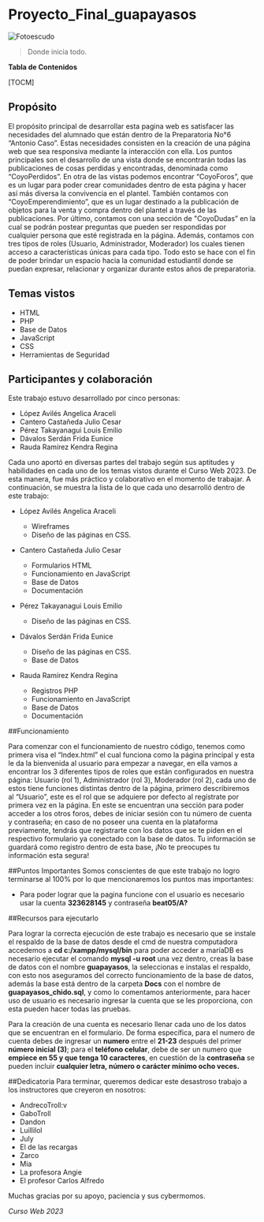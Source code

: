 # Proyecto_Final_guapayasos
![Fotoescudo](https://upload.wikimedia.org/wikipedia/commons/f/ff/Escudo_prepa_6_enp_6.jpg)

> Donde inicia todo.

**Tabla de Contenidos**

[TOCM]

## Propósito
El propósito principal de desarrollar esta pagina web es satisfacer las necesidades del alumnado que están dentro de la Preparatoria No°6 “Antonio Caso”. Estas necesidades consisten en la creación de una página web que sea responsiva mediante la interacción con ella. Los puntos principales son el desarrollo de una vista donde se encontrarán todas las publicaciones de cosas perdidas y encontradas, denominada como “CoyoPerdidos”. En otra de las vistas podemos encontrar “CoyoForos”, que es un lugar para poder crear comunidades dentro de esta página y hacer así más diversa la convivencia en el plantel. También contamos con “CoyoEmperendimiento”, que es un lugar destinado a la publicación de objetos para la venta y compra dentro del plantel a través de las publicaciones. Por último, contamos con una sección de  "CoyoDudas” en la cual se podrán postear preguntas que pueden ser respondidas por cualquier persona que esté registrada en la página. Además, contamos con tres tipos de roles (Usuario, Administrador, Moderador) los cuales tienen acceso a características únicas para cada tipo. Todo esto se hace con el fin de poder brindar un espacio hacia la comunidad estudiantil donde se puedan expresar, relacionar y organizar durante estos años de preparatoria.

## Temas vistos
- HTML
- PHP
- Base de Datos
- JavaScript
- CSS
- Herramientas de Seguridad

## Participantes y colaboración
Este trabajo estuvo desarrollado por cinco personas:
- López Avilés Angelica Araceli
- Cantero Castañeda Julio Cesar
- Pérez Takayanagui Louis Emilio
- Dávalos Serdán Frida Eunice
- Rauda Ramírez Kendra Regina

Cada uno aportó en diversas partes del trabajo según sus aptitudes y habilidades en cada uno de los temas vistos durante el Curso Web 2023. De esta manera, fue más práctico y colaborativo en el momento de trabajar. A continuación, se muestra la lista de lo que cada uno desarrolló dentro de este trabajo:

+ López Avilés Angelica Araceli 
	+ Wireframes
	+ Diseño de las páginas en CSS.

+ Cantero Castañeda Julio Cesar
	+ Formularios HTML
	+ Funcionamiento en JavaScript
	+ Base de Datos
	+ Documentación

+ Pérez Takayanagui Louis Emilio
	+ Diseño de las páginas en CSS.

+ Dávalos Serdán Frida Eunice

	+ Diseño de las páginas en CSS.
	+ Base de Datos

+ Rauda Ramírez Kendra Regina
	+ Registros PHP
	+ Funcionamiento en JavaScript
	+ Base de Datos
	+ Documentación


##Funcionamiento 

Para comenzar con el funcionamiento de nuestro código, tenemos como primera visa el “Index.html” el cual funciona como la página principal y esta le da la bienvenida al usuario para empezar a navegar, en ella vamos a encontrar los 3 diferentes tipos de roles que están configurados en nuestra página: Usuario (rol 1), Administrador (rol 3), Moderador (rol 2), cada uno de estos tiene funciones distintas dentro de la página, primero describiremos al “Usuario”, este es el rol que se adquiere por defecto al regístrate por primera vez en la página. En este se encuentran una sección para poder acceder a los otros foros, debes de iniciar sesión con tu número de cuenta y contraseña; en caso de no poseer una cuenta en la plataforma previamente, tendrás que registrarte con los datos que se te piden en el respectivo formulario ya conectado con la base de datos. Tu información se guardará como registro dentro de esta base, ¡No te preocupes tu información esta segura!


##Puntos Importantes
Somos conscientes de que este trabajo no logro terminarse al 100% por lo que mencionaremos los puntos mas importantes:

+ Para poder lograr que la pagina funcione con el usuario es necesario usar la cuenta  **323628145** y contraseña **beat05/A?**


##Recursos para ejecutarlo

Para lograr la correcta ejecución de este trabajo es necesario que se instale el respaldo de la base de datos desde el cmd de nuestra computadora accedemos a **cd c:/xampp/mysql/bin** para poder acceder a maríaDB es necesario ejecutar el comando **mysql -u root** una vez dentro, creas la base de datos con el nombre **guapayasos**, la seleccionas e instalas el respaldo, con esto nos aseguramos del correcto funcionamiento de la base de datos, además la base está dentro de la carpeta **Docs** con el nombre de **guapayasos_chido.sql**, y como lo comentamos anteriormente, para hacer uso de usuario es necesario ingresar la cuenta que se les proporciona, con esta pueden hacer todas las pruebas.

Para la creación de una cuenta es necesario llenar cada uno de los datos que se encuentran en el formulario. De forma específica, para el numero de cuenta debes de ingresar un **numero** entre el **21-23** después del primer **número inicial (3)**; para el **teléfono celular**, debe de ser un numero que **empiece en 55 y que tenga 10 caracteres**, en cuestión de la **contraseña** se pueden incluir **cualquier letra, número o carácter mínimo ocho veces.**

##Dedicatoria
Para terminar, queremos dedicar este desastroso trabajo a los instructores que creyeron en nosotros:

+ AndrecoTroll:v
+ GaboTroll
+ Dandon
+ Luillilol
+ July
+ El de las recargas 
+ Zarco
+ Mia
+ La profesora Angie 
+ El profesor Carlos Alfredo

Muchas gracias por su apoyo, paciencia y sus cybermomos.

*Curso Web 2023*
